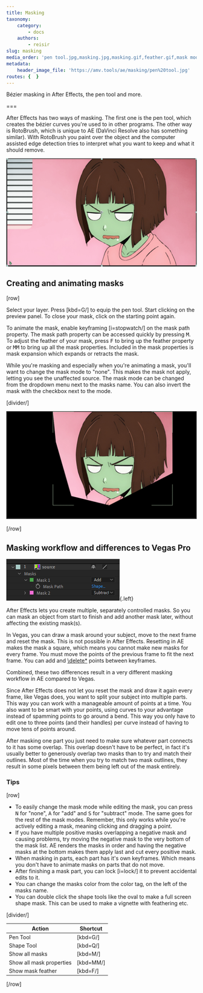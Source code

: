 ```yaml
---
title: Masking
taxonomy:
    category:
        - docs
    authors:
        - reisir
slug: masking
media_order: 'pen tool.jpg,masking.jpg,masking.gif,feather.gif,mask mode.gif,multiple masks.png'
metadata:
    header_image_file: 'https://amv.tools/ae/masking/pen%20tool.jpg'
routes: {  }
---
```


Bézier masking in After Effects, the pen tool and more.

===

After Effects has two ways of masking. The first one is the pen tool, which creates the bézier curves you're used to in other programs. The other way is RotoBrush, which is unique to AE (DaVinci Resolve also has something similar). With RotoBrush you paint over the object and the computer assisted edge detection tries to interpret what you want to keep and what it should remove. 

![creating a mask with the pen tool](masking.gif "Anime: Tower of God")

## Creating and animating masks

[row]

Select your layer. Press [kbd=G/] to equip the pen tool. Start clicking on the preview panel. To close your mask, click on the starting point again.

To animate the mask, enable keyframing [i=stopwatch/] on the mask path property. The mask path property can be accessed quickly by pressing <kbd>M</kbd>. To adjust the feather of your mask, press <kbd>F</kbd> to bring up the feather property or <kbd>MM</kbd> to 
bring up all the mask properties. Included in the mask properties is mask expansion which expands or retracts the mask.


While you're masking and especially when you're animating a mask, you'll want to change the mask mode to "none". This makes the mask not apply, letting you see the unaffected source. The mask mode can be changed from the dropdown menu next to the masks name. You can also invert the mask with the checkbox next to the mode.

[divider/]

![mask expansion and feather properties](feather.gif "Anime: Tower of God")

[/row]

## Masking workflow and differences to Vegas Pro

![multiple masks](multiple%20masks.png){.left}

After Effects lets you create multiple, separately controlled masks. So you can mask an object from start to finish and add another mask later, without affecting the existing mask(s).

In Vegas, you can draw a mask around your subject, move to the next frame and reset the mask. This is not possible in After Effects. Resetting in AE makes the mask a square, which means you cannot make new masks for every frame. You must move the points of the previous frame to fit the next frame. You can add and [\delete*](/after-effects-extra/preferences) points between keyframes.

Combined, these two differences result in a very different masking workflow in AE compared to Vegas.

Since After Effects does not let you reset the mask and draw it again every frame, like Vegas does, you want to split your subject into multiple parts. This way you can work with a manageable amount of points at a time. You also want to be smart with your points, using curves to your advantage instead of spamming points to go around a bend. This way you only have to edit one to three points (and their handles) per curve instead of having to move tens of points around.

After masking one part you just need to make sure whatever part connects to it has some overlap. This overlap doesn't have to be perfect, in fact it's usually better to generously overlap two masks than to try and match their outlines. Most of the time when you try to match two mask outlines, they result in some pixels between them being left out of the mask entirely. 

### Tips

[row]

- To easily change the mask mode while editing the mask, you can press <kbd>N</kbd> for "none", <kbd>A</kbd> for "add" and <kbd>S</kbd> for "subtract" mode. The same goes for the rest of the mask modes. Remember, this only works while you're actively editing a mask, meaning clicking and dragging a point.
- If you have multiple positive masks overlapping a negative mask and causing problems, try moving the negative mask to the very bottom of the mask list. AE renders the masks in order and having the negative masks at the bottom makes them apply last and cut every positive mask.
- When masking in parts, each part has it's own keyframes. Which means you don't have to animate masks on parts that do not move.
- After finishing a mask part, you can lock [i=lock/] it to prevent accidental edits to it.
- You can change the masks color from the color tag, on the left of the masks name.
- You can double click the shape tools like the oval to make a full screen shape mask. This can be used to make a vignette with feathering etc.

[divider/]

<div class="nomobile" markdown="1">

| Action                   | Shortcut |
| ------------------------ | -------- |
| Pen Tool                 | [kbd=G/] |
| Shape Tool               | [kbd=Q/] |
| Show all masks           | [kbd=M/] |
| Show all mask properties | [kbd=MM/]|
| Show mask feather        | [kbd=F/] |
    
</div>

[/row]

